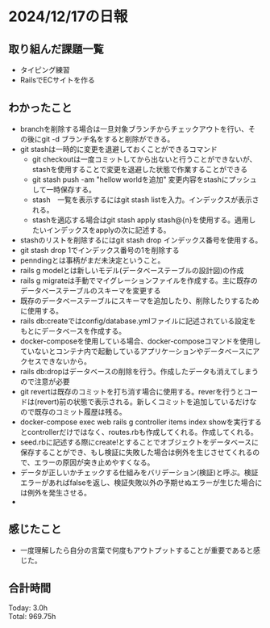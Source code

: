 # 2024/12/17の日報
## 取り組んだ課題一覧
* タイピング練習
*  RailsでECサイトを作る
## わかったこと
* branchを削除する場合は一旦対象ブランチからチェックアウトを行い、その後にgit -d ブランチ名をすると削除ができる。
* git stashは一時的に変更を退避しておくことができるコマンド
  *  git checkoutは一度コミットしてから出ないと行うことができないが、stashを使用することで変更を退避した状態で作業することができる
  *  git stash push -am "hellow worldを追加" 変更内容をstashにプッシュして一時保存する。
  *  stash　一覧を表示するにはgit stash listを入力。インデックスが表示される。
  *  stashを適応する場合はgit stash apply stash@{n}を使用する。適用したいインデックスをapplyの次に記述する。
*  stashのリストを削除するにはgit stash drop インデックス番号を使用する。
  *  git stash drop 1でインデックス番号の1を削除する
*  penndingとは事柄がまだ未決定ということ。
*  rails g modelとは新しいモデル(データベーステーブルの設計図)の作成
*  rails g migrateは手動でマイグレーションファイルを作成する。主に既存のデータベーステーブルのスキーマを変更する
  *  既存のデータベーステーブルにスキーマを追加したり、削除したりするために使用する。
*  rails db:createではconfig/database.ymlファイルに記述されている設定をもとにデータベースを作成する。
*  docker-composeを使用している場合、docker-composeコマンドを使用していないとコンテナ内で起動しているアプリケーションやデータベースにアクセスできないから。
*  rails db:dropはデータベースの削除を行う。作成したデータも消えてしまうので注意が必要
*  git revertは既存のコミットを打ち消す場合に使用する。reverを行うとコードは(revert)前の状態で表示される。新しくコミットを追加しているだけなので既存のコミット履歴は残る。
* docker-compose exec web rails g controller items index showを実行するとcontrollerだけではなく、routes.rbも作成してくれる。作成してくれる。
* seed.rbに記述する際にcreate!とすることでオブジェクトをデータベースに保存することができ、もし検証に失敗した場合は例外を生じさせてくれるので、エラーの原因が突き止めやすくなる。
* データが正しいかチェックする仕組みをバリデーション(検証)と呼ぶ。検証エラーがあればfalseを返し、検証失敗以外の予期せぬエラーが生じた場合には例外を発生させる。
*       
## 感じたこと
* 一度理解したら自分の言葉で何度もアウトプットすることが重要であると感じた。
## 合計時間  
Today: 3.0h<br>
Total: 969.75h
